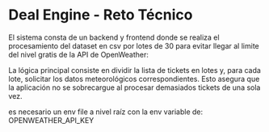 # Deal Engine - Reto Técnico

El sistema consta de un backend y frontend donde se realiza el
procesamiento del dataset en csv por lotes de 30 para evitar
llegar al limite del nivel gratis de la API de OpenWeather:

La lógica principal consiste en dividir la lista de tickets en lotes y, para cada lote, solicitar los datos meteorológicos correspondientes. Esto asegura que la aplicación no se sobrecargue al procesar demasiados tickets de una sola vez.

es necesario un env file a nivel raíz con la env variable de:
OPENWEATHER_API_KEY




